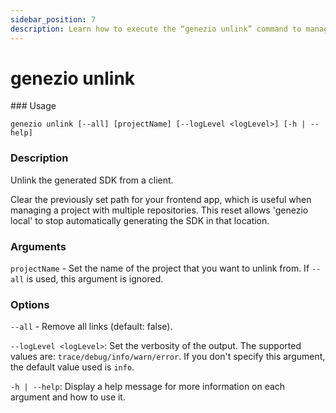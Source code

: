 ```yaml
---
sidebar_position: 7
description: Learn how to execute the “genezio unlink” command to manage multi-repository projects by clearing frontend paths and stopping automatic SDK generation
---
```


# genezio unlink

<head>
  <title>genezio unlink CLI Command | Genezio Documentation</title>
</head>
### Usage

`genezio unlink [--all] [projectName] [--logLevel <logLevel>] [-h | --help]`

### Description

Unlink the generated SDK from a client.

Clear the previously set path for your frontend app, which is useful when managing a project with multiple repositories. This reset allows 'genezio local' to stop automatically generating the SDK in that location.

### Arguments

`projectName` - Set the name of the project that you want to unlink from. If `--all` is used, this argument is ignored.

### Options

`--all` - Remove all links (default: false).

`--logLevel <logLevel>`: Set the verbosity of the output. The supported values are: `trace/debug/info/warn/error`. If you don't specify this argument, the default value used is `info`.

`-h | --help`: Display a help message for more information on each argument and how to use it.
